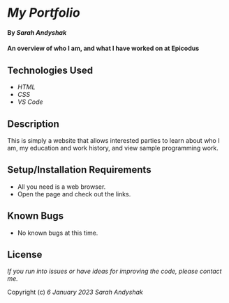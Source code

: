 # _My Portfolio_

#### By _**Sarah Andyshak**_

#### An overview of who I am, and what I have worked on at Epicodus

## Technologies Used

* _HTML_
* _CSS_
* _VS Code_

## Description

This is simply a website that allows interested parties to learn about who I am, my education and work history, and view sample programming work.

## Setup/Installation Requirements

* All you need is a web browser.
* Open the page and check out the links.

## Known Bugs

* No known bugs at this time.

## License

_If you run into issues or have ideas for improving the code, please contact me._

Copyright (c) _6 January 2023_ _Sarah Andyshak_
